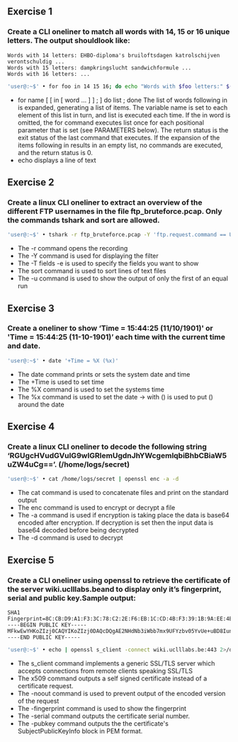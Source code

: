 
## Exercise 1

### Create a CLI oneliner to match all words with 14, 15 or 16 unique letters. The output shouldlook like:

```
Words with 14 letters: EHBO-diploma's bruiloftsdagen katrolschijven verontschuldig ...
Words with 15 letters: dampkringslucht sandwichformule ...
Words with 16 letters: ...
```

```sh
'user@:~$' • for foo in 14 15 16; do echo "Words with $foo letters:" $(grep -vP '(.).*\1' /usr/ share/dict/dutch | grep -P "^.{$foo}$");done
```

- for name [ [ in [ word ... ] ] ; ] do list ; done
       The  list of words following in is expanded, generating a list of items.  The variable name is set
       to each element of this list in turn, and list is executed each time.  If the in word is  omitted,
       the  for  command  executes  list  once  for each positional parameter that is set (see PARAMETERS
       below).  The return status is the exit status of the last command that executes.  If the expansion
       of  the  items  following  in  results  in an empty list, no commands are executed, and the return
       status is 0.
- echo displays a line of text


## Exercise 2 

### Create a linux CLI oneliner to extract an overview of the different FTP usernames in the file ftp_bruteforce.pcap. Only the commands tshark and sort are allowed.

```sh
'user@:~$' • tshark -r ftp_bruteforce.pcap -Y 'ftp.request.command == USER' -T fields -e ftp.request.arg |sort -u
```

- The -r command opens the recording
- The -Y command is used for displaying the filter
- The -T fields -e is used to specify the fields you want to show
- The sort command is used to sort lines of text files
- The -u command is used to show the output of only the first of an equal run

## Exercise 3

### Create a oneliner to show ‘Time = 15:44:25 (11/10/1901)' or 'Time = 15:44:25 (11-10-1901)’ each time with the current time and date.

```sh
'user@:~$' • date '+Time = %X (%x)'
```

- The date command prints or sets the system date and time
- The +Time is used to set time
- The %X command is used to set the systems time
- The %x command is used to set the date -> with () is used to put () around the date

## Exercise 4

### Create a linux CLI oneliner to decode the following string ‘RGUgcHVudGVuIG9wIGRlemUgdnJhYWcgemlqbiBhbCBiaW5uZW4uCg==’. (/home/logs/secret)

```sh
'user@:~$' • cat /home/logs/secret | openssl enc -a -d
```

- The cat command is used to concatenate files and print on the standard output
- The enc command is used to encrypt or decrypt a file
- The -a command is used if encryption is taking place the data is base64 encoded after encryption. If decryption is set then the input data is base64 decoded before being decrypted
- The -d command is used to decrypt


## Exercise 5

### Create a CLI oneliner using openssl to retrieve the certificate of the server wiki.uclllabs.beand to display only it’s fingerprint, serial and public key.Sample output:

```
SHA1 Fingerprint=8C:CB:D9:A1:F3:3C:78:C2:2E:F6:EB:1C:CD:4B:F3:39:1B:9A:EE:4Eserial=0966DB4115B74092EE07D6DA585547D8-----BEGIN PUBLIC KEY-----MFkwEwYHKoZIzj0CAQYIKoZIzj0DAQcDQgAE2NHdNb3iWbb7mx9UFYzbv05YvUe+uBD8IunSnpj4SSol+5RG5EKZhFAcXwH9FCUxXE7ZZP3FDLNG0qG8cLSHjg==-----END PUBLIC KEY-----
```

```sh
'user@:~$' • echo | openssl s_client -connect wiki.uclllabs.be:443 2>/dev/null | openssl x509 -noout -fingerprint -serial -pubkey
```

- The s_client command implements a generic SSL/TLS server which accepts connections from remote clients speaking SSL/TLS
- The x509 command outputs a self signed certificate instead of a certificate request.
- The -noout command is used to prevent output of the encoded version of the request
- The -fingerprint command is used to show the fingerprint
- The -serial command outputs the certificate serial number.
- The -pubkey command outputs the the certificate's SubjectPublicKeyInfo block in PEM format.
